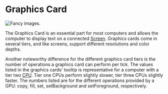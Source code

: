 # Graphics Card

![Fancy images.](oredict:oc:graphicsCard1)

The Graphics Card is an essential part for most computers and allows the computer to display text on a connected [Screen](screen1.md). Graphics cards come in several tiers, and like screens, support different resolutions and color depths.

Another noteworthy difference for the different graphics card tiers is the number of operations a graphics card can perform per tick. The values listed in the graphics cards' tooltip is representative for a computer with a tier two [CPU](cpu1.md). Tier one CPUs perform slightly slower, tier three CPUs slightly faster. The numbers listed are for the different operations provided by a GPU: copy, fill, set, setBackground and setForeground, respectively.
